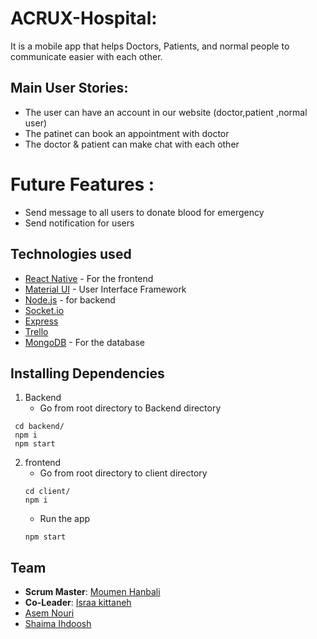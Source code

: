 
# ACRUX-Hospital: 
 It is a mobile app that helps Doctors, Patients, and normal people to communicate easier with each other.
## Main User Stories:
 - The user can have an account in our website (doctor,patient ,normal user)
 - The patinet can book an appointment with doctor
 - The doctor & patient can make chat with each other 

# Future Features :
 - Send message to all users to donate blood for emergency
 - Send notification for users

## Technologies used
- [React Native](https://reactnative.dev/docs/getting-started) - For the frontend
- [Material UI](https://material-ui.com/) - User Interface Framework
- [Node.js](https://nodejs.org/) - for backend
- [Socket.io](https://socket.io/)
- [Express](https://expressjs.com/)
- [Trello](https://trello.com/b/FFojNT3J/thesis-project)
- [MongoDB](http://mongodb.com/) - For the database

## Installing Dependencies
1. Backend
   - Go from root directory to Backend directory
  ```
   cd backend/
   npm i
   npm start
   ```
   
2. frontend
   - Go from root directory to client directory
   ```
   cd client/
   npm i
   ```
   - Run the app
   ```
   npm start
   ```

## Team
- **Scrum Master**: [Moumen Hanbali](https://github.com/Moumenh)
- **Co-Leader**: [Israa kittaneh](https://github.com/israakittaneh)
- [Asem Nouri](https://github.com/asemnouri) 
- [Shaima Ihdoosh](https://github.com/shaima96) 

